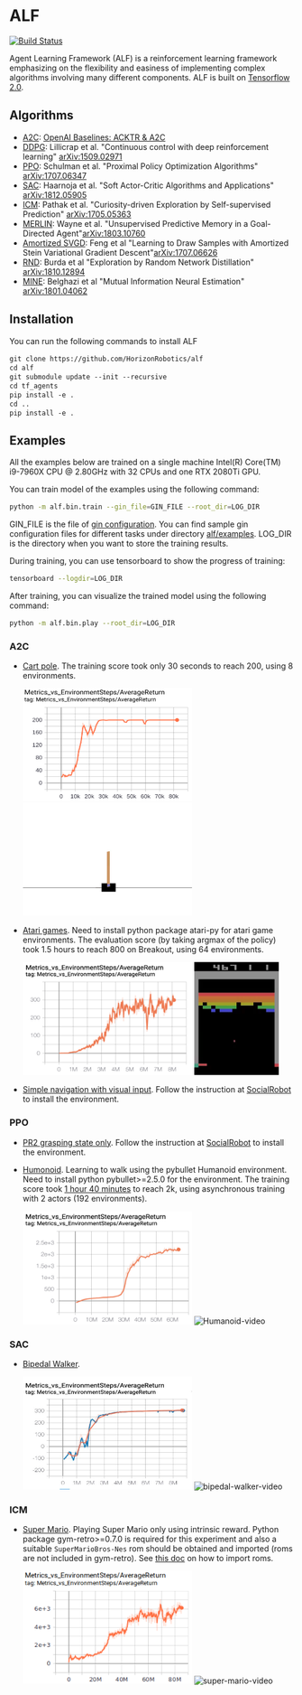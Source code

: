 # ALF

[![Build Status](https://api.travis-ci.org/HorizonRobotics/alf.svg?branch=master)](https://travis-ci.org/HorizonRobotics/alf)

Agent Learning Framework (ALF) is a reinforcement learning framework emphasizing on the flexibility and easiness of implementing complex algorithms involving many different components. ALF is built on [Tensorflow 2.0](https://www.tensorflow.org/beta/).

## Algorithms

* [A2C](alf/algorithms/actor_critic_algorithm.py): [OpenAI Baselines: ACKTR & A2C](https://openai.com/blog/baselines-acktr-a2c/)
* [DDPG](alf/algorithms/ddpg_algorithm.py): Lillicrap et al. "Continuous control with deep reinforcement learning" [arXiv:1509.02971](https://arxiv.org/abs/1509.02971)
* [PPO](alf/algorithms/ppo_algorithm.py): Schulman et al. "Proximal Policy Optimization Algorithms" [arXiv:1707.06347](https://arxiv.org/abs/1707.06347)
* [SAC](alf/algorithms/sac_algorithm.py): Haarnoja et al. "Soft Actor-Critic Algorithms and Applications" [arXiv:1812.05905](https://arxiv.org/abs/1812.05905)
* [ICM](alf/algorithms/icm_algorithm.py): Pathak et al. "Curiosity-driven Exploration by Self-supervised Prediction" [arXiv:1705.05363](https://arxiv.org/abs/1705.05363)
* [MERLIN](alf/algorithms/merlin_algorithm.py): Wayne et al. "Unsupervised Predictive Memory in a Goal-Directed Agent"[arXiv:1803.10760](https://arxiv.org/abs/1803.10760)
* [Amortized SVGD](alf/algorithms/generator.py): Feng et al "Learning to Draw Samples with Amortized Stein Variational Gradient Descent"[arXiv:1707.06626](https://arxiv.org/abs/1707.06626)
* [RND](alf/algorithms/rnd_algorithm.py): Burda et al "Exploration by Random Network Distillation" [arXiv:1810.12894](https://arxiv.org/abs/1810.12894)
* [MINE](alf/algorithms/mi_estimator.py): Belghazi et al "Mutual Information Neural Estimation" [arXiv:1801.04062](https://arxiv.org/abs/1801.04062)

## Installation

You can run the following commands to install ALF
```
git clone https://github.com/HorizonRobotics/alf
cd alf
git submodule update --init --recursive
cd tf_agents
pip install -e .
cd ..
pip install -e .
```

## Examples

All the examples below are trained on a single machine Intel(R) Core(TM) i9-7960X CPU @ 2.80GHz with 32 CPUs and one RTX 2080Ti GPU.

You can train model of the examples using the following command:
```bash
python -m alf.bin.train --gin_file=GIN_FILE --root_dir=LOG_DIR
```
GIN_FILE is the file of [gin configuration](https://github.com/google/gin-config).
You can find sample gin configuration files for different tasks under directory
[alf/examples](alf/examples). LOG_DIR is the directory when you want to store
the training results.

During training, you can use tensorboard to show the progress of training:
```bash
tensorboard --logdir=LOG_DIR
```

After training, you can visualize the trained model using the following command:
```bash
python -m alf.bin.play --root_dir=LOG_DIR
```

### A2C
* [Cart pole](alf/examples/ac_cart_pole.gin). The training score took only 30 seconds to reach 200, using 8 environments.

  <img src="alf/examples/ac_cart_pole.png" width="300" height="200" alt="breakout-training-curve"/> <img src="alf/examples/ac_cart_pole.gif" height="200" alt="cartpole-video"/>

* [Atari games](alf/examples/ac_breakout.gin). Need to install python package atari-py for atari game environments. The evaluation score (by taking argmax of the policy) took 1.5 hours to reach 800 on Breakout, using 64 environments.

  <img src="alf/examples/ac_breakout.png" width="300" height="200" alt="breakout-training-curve"/> <img src="alf/examples/ac_breakout.gif" width="150" height="200" alt="breakout-playing-screen"/>

* [Simple navigation with visual input](alf/examples/ac_simple_navigation.gin). Follow the instruction at [SocialRobot](https://github.com/HorizonRobotics/SocialRobot) to install the environment.
<!--TODO: add results for simple navigation-->

### PPO
* [PR2 grasping state only](alf/examples/ppo_pr2.gin). Follow the instruction at [SocialRobot](https://github.com/HorizonRobotics/SocialRobot) to install the environment.
<!--TODO: add results for grasping-->

* [Humonoid](alf/examples/async_ppo_bullet_humanoid.gin). Learning to walk using the pybullet Humanoid environment. Need to install python pybullet>=2.5.0 for the environment. The training score took [1 hour 40 minutes](docs/async_training.md) to reach 2k, using asynchronous training with 2 actors (192 environments).

  <img src="alf/examples/async_ppo_bullet_humanoid.png" width = "300" height ="200" alt="Humanoid-training-curve"/> <img src="alf/examples/async_ppo_bullet_humanoid.gif" width = "300" height ="200" alt="Humanoid-video"/>

### SAC
* [Bipedal Walker](alf/examples/sac_bipedal_walker.gin).

  <img src="alf/examples/sac_bipedal_walker.png" width = "300" height ="200" alt="bipedal-walker-training-curve"/> <img src="alf/examples/sac_bipedal_walker.gif" width = "300" height ="200" alt="bipedal-walker-video"/>

### ICM
* [Super Mario](alf/examples/icm_super_mario_intrinsic_only.gin). Playing Super Mario only using intrinsic reward.
  Python package gym-retro>=0.7.0 is required for this experiment and also a suitable `SuperMarioBros-Nes` rom should be obtained and imported (roms are not included in gym-retro). See [this doc](https://retro.readthedocs.io/en/latest/getting_started.html#importing-roms) on how to import roms.

  <img src="alf/examples/icm_super_mario_intrinsic_only.png" width = "300" height ="200" alt="super-mario-training-curve"/> <img src="alf/examples/icm_super_mario_intrinsic_only.gif" width = "300" height ="200" alt="super-mario-video"/>
